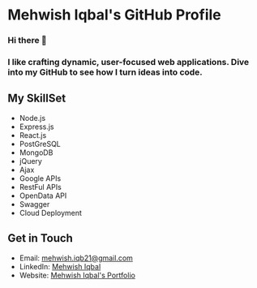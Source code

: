 # Mehwish Iqbal's GitHub Profile

### Hi there 👋
### I like crafting dynamic, user-focused web applications. Dive into my GitHub to see how I turn ideas into code.

## My SkillSet
* Node.js
* Express.js
* React.js
* PostGreSQL
* MongoDB
* jQuery
* Ajax
* Google APIs
* RestFul APIs
* OpenData API
* Swagger
* Cloud Deployment

## Get in Touch
* Email: mehwish.iqb21@gmail.com
* LinkedIn: [Mehwish Iqbal](https://www.linkedin.com/in/mehwish-i/)
* Website: [Mehwish Iqbal's Portfolio](mehwishbuilds.wordpress.com) 

